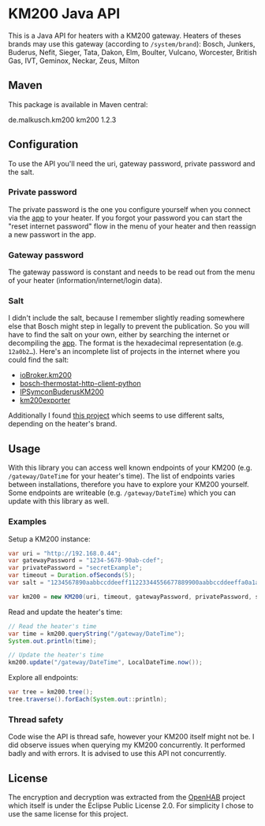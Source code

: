 # KM200 Java API

This is a Java API for heaters with a KM200 gateway.
Heaters of theses brands may use this gateway (according to `/system/brand`):
Bosch, Junkers, Buderus, Nefit, Sieger, Tata, Dakon, Elm, Boulter, Vulcano, Worcester, British Gas, IVT, Geminox, Neckar, Zeus, Milton

## Maven

This package is available in Maven central:

<dependency>
    <groupId>de.malkusch.km200</groupId>
    <artifactId>km200</artifactId>
    <version>1.2.3</version>
</dependency>

## Configuration

To use the API you'll need the uri, gateway password, private password and the salt.

### Private password

The private password is the one you configure yourself when you connect via the
[app](https://play.google.com/store/apps/details?id=com.bosch.tt.buderus) to your heater.
If you forgot your password you can start the "reset internet password" flow in the menu
of your heater and then reassign a new passwort in the app.

### Gateway password

The gateway password is constant and needs to be read out from the menu of your heater (information/internet/login data).

### Salt

I didn't include the salt, because I remember slightly reading somewhere else that Bosch might step in
legally to prevent the publication. So you will have to find the salt on your own, either by searching the internet
or decompiling the [app](https://play.google.com/store/apps/details?id=com.bosch.tt.buderus).
The format is the hexadecimal representation (e.g. `12a0b2…`). Here's an incomplete list of projects in the internet
where you could find the salt:

- [ioBroker.km200](https://github.com/frankjoke/ioBroker.km200/blob/6c0963d671b50cb73f378049448a42cf22a8fecf/km200.js#L13-L17)
- [bosch-thermostat-http-client-python](https://github.com/moustic999/bosch-thermostat-http-client-python/blob/53b2469988c7b25688501669df0981f03a2cbcfa/bosch_thermostat_http/const.py#L5)
- [IPSymconBuderusKM200](https://github.com/demel42/IPSymconBuderusKM200/blob/a71ecedccf8781b607d47692e6c6ebc22a9d1aa3/BuderusKM200/module.php#L683-L686)
- [km200exporter](https://github.com/dirklausen/km200exporter/blob/976344b8f1bec476f25ca1e5619faff12fdccd1d/km200exporter.py#L20)

Additionally I found [this project](https://github.com/bosch-thermostat/bosch-thermostat-client-python/tree/b82b6c46468a647ddf1a2cada38146db8e5ff14f/bosch_thermostat_client/const) which seems to use different salts, depending on the heater's brand.

## Usage

With this library you can access well known endpoints of your KM200 (e.g. `/gateway/DateTime` for your heater's time).
The list of endpoints varies between installations, therefore you have to explore your KM200 yourself. Some endpoints
are writeable (e.g. `/gateway/DateTime`) which you can update with this library as well.

### Examples

Setup a KM200 instance:

```java
var uri = "http://192.168.0.44";
var gatewayPassword = "1234-5678-90ab-cdef";
var privatePassword = "secretExample";
var timeout = Duration.ofSeconds(5);
var salt = "1234567890aabbccddeeff11223344556677889900aabbccddeeffa0a1a2b2d3";

var km200 = new KM200(uri, timeout, gatewayPassword, privatePassword, salt);
```

Read and update the heater's time:

```java
// Read the heater's time
var time = km200.queryString("/gateway/DateTime");
System.out.println(time);

// Update the heater's time
km200.update("/gateway/DateTime", LocalDateTime.now());
```

Explore all endpoints:

```java
var tree = km200.tree();
tree.traverse().forEach(System.out::println);
```

### Thread safety

Code wise the API is thread safe, however your KM200 itself might not be. I did observe issues when querying my KM200 concurrently. It performed badly and with errors. It is advised to use this API not concurrently.

## License

The encryption and decryption was extracted from the [OpenHAB](https://github.com/openhab/openhab1-addons/tree/v1.10.0/bundles/binding/org.openhab.binding.km200/src/main/java/org/openhab/binding/km200/internal) project which itself is under the 
Eclipse Public License 2.0. For simplicity I chose to use the same license for this project.
